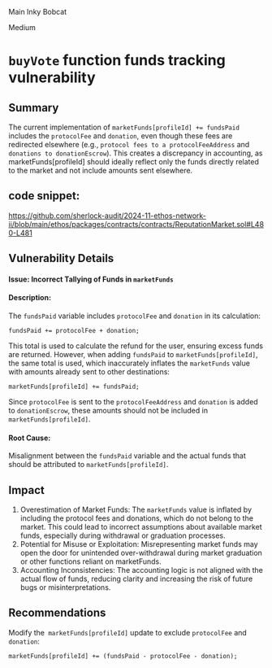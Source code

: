 Main Inky Bobcat

Medium

# `buyVote` function funds tracking vulnerability

## Summary
The current implementation of `marketFunds[profileId] += fundsPaid` includes the `protocolFee` and `donation`, even though these fees are redirected elsewhere (e.g., `protocol fees to a protocolFeeAddress` and `donations to donationEscrow`). This creates a discrepancy in accounting, as marketFunds[profileId] should ideally reflect only the funds directly related to the market and not include amounts sent elsewhere.

## code snippet:
https://github.com/sherlock-audit/2024-11-ethos-network-ii/blob/main/ethos/packages/contracts/contracts/ReputationMarket.sol#L480-L481

## Vulnerability Details
#### Issue: Incorrect Tallying of Funds in `marketFunds`
#### Description:
The `fundsPaid` variable includes `protocolFee` and `donation` in its calculation:
```solidity
fundsPaid += protocolFee + donation;
```
This total is used to calculate the refund for the user, ensuring excess funds are returned. However, when adding `fundsPaid` to `marketFunds[profileId]`, the same total is used, which inaccurately inflates the `marketFunds` value with amounts already sent to other destinations:
```solidity
marketFunds[profileId] += fundsPaid;
```
Since `protocolFee` is sent to the `protocolFeeAddress` and `donation` is added to `donationEscrow`, these amounts should not be included in `marketFunds[profileId]`.

#### Root Cause:
Misalignment between the `fundsPaid` variable and the actual funds that should be attributed to `marketFunds[profileId]`.

## Impact
1. Overestimation of Market Funds: The `marketFunds` value is inflated by including the protocol fees and donations, which do not belong to the market. This could lead to incorrect assumptions about available market funds, especially during withdrawal or graduation processes.
2. Potential for Misuse or Exploitation: Misrepresenting market funds may open the door for unintended over-withdrawal during market graduation or other functions reliant on marketFunds.
3. Accounting Inconsistencies: The accounting logic is not aligned with the actual flow of funds, reducing clarity and increasing the risk of future bugs or misinterpretations.

## Recommendations
Modify the` marketFunds[profileId]` update to exclude `protocolFee` and `donation`:
```solidity
marketFunds[profileId] += (fundsPaid - protocolFee - donation);
```
